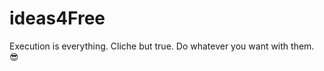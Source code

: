 # ideas4Free
Execution is everything. Cliche but true. Do whatever you want with them. :sunglasses:
